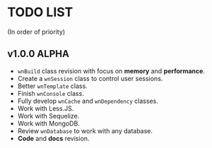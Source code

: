 TODO LIST
==============
(In order of priority)

## v1.0.0 ALPHA

- `wnBuild` class revision with focus on **memory** and **performance**.
- Create a `wnSession` class to control user sessions.
- Better `wnTemplate` class.
- Finish `wnConsole` class.
- Fully develop `wnCache` and `wnDependency` classes.
- Work with Less.JS.
- Work with Sequelize.
- Work with MongoDB.
- Review `wnDatabase` to work with any database.
- **Code** and **docs** revision.